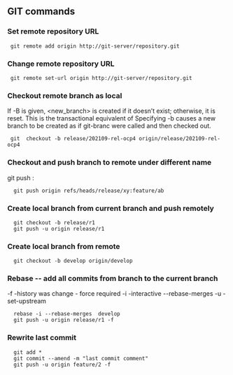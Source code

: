 ## GIT commands

### Set remote repository URL  
```console
 git remote add origin http://git-server/repository.git
```

### Change remote repository URL  
```console
 git remote set-url origin http://git-server/repository.git
```

### Checkout remote branch as local
If -B is given, <new_branch> is created if it doesn’t exist; otherwise, it is reset. This is the transactional equivalent of
Specifying -b causes a new branch to be created as if git-branc were called and then checked out. 
```console
 git  checkout -b release/202109-rel-ocp4 origin/release/202109-rel-ocp4
```
### Checkout and push branch to remote under different name
git push  <REMOTENAME> <LOCALBRANCHNAME>:<REMOTEBRANCHNAME> 
```console
  git push origin refs/heads/release/xy:feature/ab
```

### Create local branch from current branch and push remotely
```console
  git checkout -b release/r1
  git push -u origin release/r1
```
 ### Create local branch from remote
```console
  git checkout -b develop origin/develop
```
 
### Rebase -- add all commits from branch to the current branch 
 -f -history was change - force required
 -i -interactive
 --rebase-merges
 -u -set-upstream
```console
  rebase -i --rebase-merges  develop
  git push -u origin release/r1 -f
```

 ### Rewrite last commit
```console
  git add *
  git commit --amend -m "last commit comment"
  git push -u origin feature/2 -f
```
 
  
